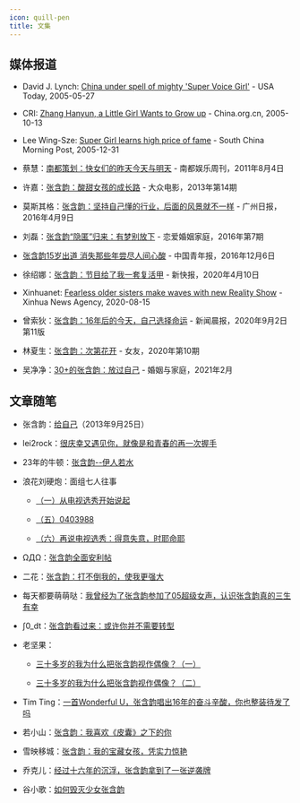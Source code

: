 ```yaml
---
icon: quill-pen
title: 文集
---
```


## 媒体报道

- David J. Lynch: [China under spell of mighty 'Super Voice Girl'](http://www.chinadaily.com.cn/english/doc/2005-05/27/content_446335.htm) - USA Today, 2005-05-27

- CRI: [Zhang Hanyun, a Little Girl Wants to Grow up](http://www.china.org.cn/english/NM-e/144961.htm) - China.org.cn, 2005-10-13

- Lee Wing-Sze: [Super Girl learns high price of fame](https://www.scmp.com/article/531041/super-girl-learns-high-price-fame) - South China Morning Post, 2005-12-31

- 蔡慧：[南都策划：快女们的昨天今天与明天](http://music.yule.sohu.com/20110804/n315449043_2.shtml) - 南都娱乐周刊，2011年8月4日

- 许嘉：[张含韵：酸甜女孩的成长路](https://kknews.cc/zh-cn/entertainment/y5435pn.amp) - 大众电影，2013年第14期

- 莫斯其格：[张含韵：坚持自己懂的行业，后面的风景就不一样](http://www.chinanews.com/yl/2016/04-09/7828407.shtml) - 广州日报，2016年4月9日

- 刘磊：[张含韵“隐匿”归来：有梦别放下](http://www.dooland.com/magazine/article_874577.html) - 恋爱婚姻家庭，2016年第7期

- [张含韵15岁出道 消失那些年尝尽人间心酸](http://ent.cri.cn/20161206/c01db221-c2fa-fb53-51ba-b0f7edeb3c73.html) - 中国青年报，2016年12月6日

- 徐绍娜：[张含韵：节目给了我一套复活甲](http://wap.ycwb.com/2020-04/10/content_752526.htm) - 新快报，2020年4月10日

- Xinhuanet: [Fearless older sisters make waves with new Reality Show](http://www.xinhuanet.com/english/2020-08/15/c_139291763.htm) - Xinhua News Agency, 2020-08-15

- 曾索狄：[张含韵：16年后的今天，自己选择命运](https://www.shxwcb.com/508287.html) - 新闻晨报，2020年9月2日第11版

- 林夏生：[张含韵：次第花开](https://www.fx361.com/page/2020/1102/7167022.shtml) - 女友，2020年第10期

- 吴净净：[30+的张含韵：放过自己](http://www.mf-china.com.cn/MarryAndFamily/twolistController/content/1/32/17593.do) - 婚姻与家庭，2021年2月

## 文章随笔

- 张含韵：[给自己](https://weibo.com/1172294045/Ab7N1y6mY)（2013年9月25日）

- lei2rock：[很庆幸又遇见你，就像是和青春的再一次握手](https://blog.dlzhang.com/posts/56/)

- 23年的牛顿：[张含韵--伊人若水](https://weibo.com/ttarticle/p/show?id=2309404616776616116246)

- 浪花刘硬炮：面组七人往事

    - [（一）从电视选秀开始说起](https://weibo.com/ttarticle/p/show?id=2309404646349856702651)

    - [（五）0403988](https://weibo.com/ttarticle/p/show?id=2309404649908673315003)

    - [（六）再说电视选秀：得意失意，时耶命耶](https://weibo.com/ttarticle/p/show?id=2309404651629222953121)

- ΩДΩ：[张含韵全面安利帖](https://www.douban.com/group/topic/175468942/)

- 二花：[张含韵：打不倒我的，使我更强大](https://www.douban.com/note/762990650/)

- 每天都要萌萌哒：[我曾经为了张含韵参加了05超级女声，认识张含韵真的三生有幸](https://www.douban.com/group/topic/191430905/)

-  ∫0_dt：[张含韵看过来：或许你并不需要转型](https://www.douban.com/group/topic/190341054/)

- 老坚果：

    - [三十多岁的我为什么把张含韵视作偶像？（一）](https://www.douban.com/note/793351931/)

    - [三十多岁的我为什么把张含韵视作偶像？（二）](https://www.douban.com/note/793586597/)

- Tim Ting：[一首Wonderful U，张含韵唱出16年的奋斗辛酸，你也整装待发了吗](https://www.douban.com/note/775526103/)

- 若小山：[张含韵：我喜欢《皮囊》之下的你](https://www.douban.com/note/775031093/)

- 雪映移城：[张含韵：我的宝藏女孩，凭实力惊艳](https://www.douban.com/group/topic/190413617/)

- 乔克儿：[经过十六年的沉浮，张含韵拿到了一张逆袭牌](https://www.douban.com/note/771151037/)

- 谷小歌：[如何毁灭少女张含韵](https://zhuanlan.zhihu.com/p/151646031)